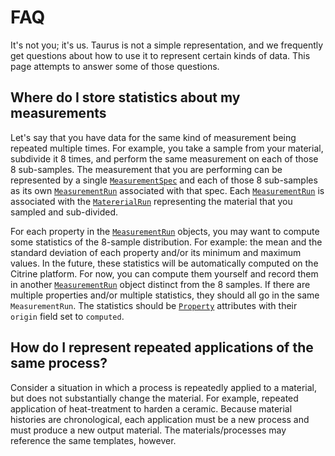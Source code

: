 # FAQ

It's not you; it's us.
Taurus is not a simple representation, and
we frequently get questions about how to use it to represent certain kinds of data.
This page attempts to answer some of those questions.

## Where do I store statistics about my measurements

Let's say that you have data for the same kind of measurement being repeated multiple times.
For example, you take a sample from your material, subdivide it 8 times, and perform the
same measurement on each of those 8 sub-samples.
The measurement that you are performing can be represented by a single
[`MeasurementSpec`](../specification/objects/#measurement-spec)
and each of those 8 sub-samples as its own
[`MeasurementRun`](../specification/objects/#measurement-run)
associated with that spec.
Each
[`MeasurementRun`](../specification/objects/#measurement-run)
is associated with the
[`MatererialRun`](../specification/objects/#measurement-run)
representing the material that you sampled and sub-divided.

For each property in the
[`MeasurementRun`](../specification/objects/#measurement-run)
objects, you may want to compute some statistics of the 8-sample distribution.
For example: the mean and the standard deviation of each property and/or its minimum and maximum values.
In the future, these statistics will be automatically computed on the Citrine platform.
For now, you can compute them yourself and record them in another
[`MeasurementRun`](../specification/objects/#measurement-run)
object distinct from the 8 samples.
If there are multiple properties and/or multiple statistics, they should all go in the same `MeasurementRun`.
The statistics should be
[`Property`](../specification/attributes/#property)
attributes with their `origin` field set to `computed`.

## How do I represent repeated applications of the same process?

Consider a situation in which a process is repeatedly applied to a material, but does not substantially change the material.
For example, repeated application of heat-treatment to harden a ceramic.
Because material histories are chronological, each application must be a new process and must produce a new output material.
The materials/processes may reference the same templates, however.
